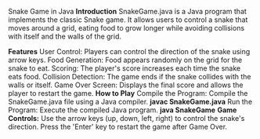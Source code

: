 

Snake Game in Java
**Introduction**
SnakeGame.java is a Java program that implements the classic Snake game. It allows users to control a snake that moves around a grid, eating food to grow longer while avoiding collisions with itself and the walls of the grid.

**Features**
User Control: Players can control the direction of the snake using arrow keys.
Food Generation: Food appears randomly on the grid for the snake to eat.
Scoring: The player's score increases each time the snake eats food.
Collision Detection: The game ends if the snake collides with the walls or itself.
Game Over Screen: Displays the final score and allows the player to restart the game.
**How to Play**
Compile the Program: Compile the SnakeGame.java file using a Java compiler.
**javac SnakeGame.java**
Run the Program: Execute the compiled Java program.
**java SnakeGame**
**Game Controls:**
Use the arrow keys (up, down, left, right) to control the snake's direction.
Press the 'Enter' key to restart the game after Game Over.
